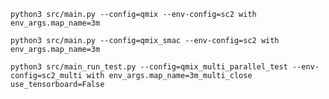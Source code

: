 `python3 src/main.py --config=qmix --env-config=sc2 with env_args.map_name=3m`

`python3 src/main.py --config=qmix_smac --env-config=sc2 with env_args.map_name=3m`

`python3 src/main_run_test.py --config=qmix_multi_parallel_test --env-config=sc2_multi with env_args.map_name=3m_multi_close use_tensorboard=False`
